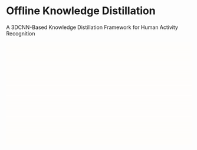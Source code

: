 # Offline Knowledge Distillation 
A 3DCNN-Based Knowledge Distillation Framework for Human Activity Recognition

<img src="readme_images/framework.gif" width="1000"/>
